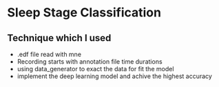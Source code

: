 
# Sleep Stage Classification

## Technique which I used

- .edf file read with mne
- Recording starts with annotation file time durations
- using data_generator to exact the data for fit the model
- implement the deep learning model and achive the highest accuracy

